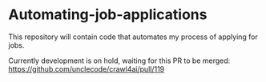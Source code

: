 # Automating-job-applications
This repository will contain code that automates my process of applying for jobs.

Currently development is on hold, waiting for this PR to be merged:
https://github.com/unclecode/crawl4ai/pull/119

